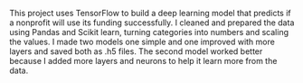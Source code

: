 This project uses TensorFlow to build a deep learning model that predicts if a nonprofit will use its funding successfully.
I cleaned and prepared the data using Pandas and Scikit learn, turning categories into numbers and scaling the values.
I made two models one simple and one improved with more layers and saved both as .h5 files.
The second model worked better because I added more layers and neurons to help it learn more from the data.
